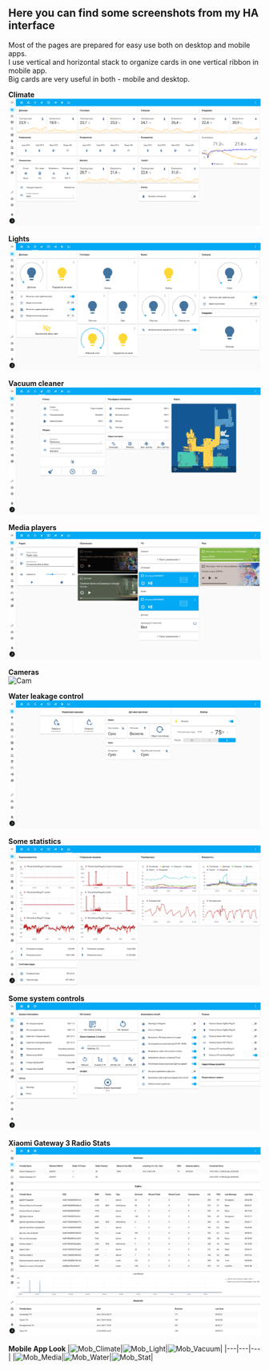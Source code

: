 ## Here you can find some screenshots from my HA interface
Most of the pages are prepared for easy use both on desktop and mobile apps.\
I use vertical and horizontal stack to organize cards in one vertical ribbon in mobile app.\
Big cards are very useful in both - mobile and desktop.

**Climate**\
![Climate](screenshots/Climate.png)

**Lights**\
![Lights](screenshots/Light.png)

**Vacuum cleaner**\
![Vacuum_Cleaner](screenshots/Vacuum_Cleaner.png)

**Media players**\
![Media](screenshots/Media.png)

**Cameras**\
![Cam](screenshots/Cam.png)

**Water leakage control**\
![Water](screenshots/Water.png)

**Some statistics**\
![Stats](screenshots/Stats.png)

**Some system controls**\
![Sys](screenshots/System.png)

**Xiaomi Gateway 3 Radio Stats**\
![GW3](screenshots/GW3_Stats.png)

**Mobile App Look**
|![Mob_Climate](screenshots/Mob_Climate.jpg)|![Mob_Light](screenshots/Mob_Light.jpg)|![Mob_Vacuum](screenshots/Mob_Vacuum.jpg)|
|---|---|---|
|![Mob_Media](screenshots/Mob_Media.jpg)|![Mob_Water](screenshots/Mob_Water.jpg)|![Mob_Stat](screenshots/Mob_Stat.jpg)|